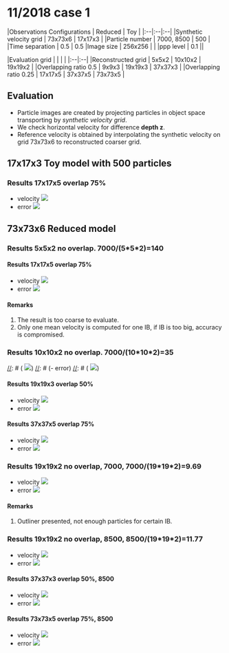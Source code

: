 # 11/2018 case 1
[//]: # ({{TOC}})
|Observations Configurations | Reduced | Toy |
|:--|:--|:--|
|Synthetic velocity grid | 73x73x6 | 17x17x3 |
|Particle number | 7000, 8500  | 500 |
|Time separation | 0.5 | 0.5
|Image size      | 256x256   | |
|ppp level       | 0.1       ||

|Evaluation grid | | | |
|:--|:--|
|Reconstructed grid |  5x5x2 | 10x10x2 | 19x19x2 |
|Overlapping ratio 0.5 | 9x9x3 | 19x19x3 | 37x37x3 |
|Overlapping ratio 0.25 | 17x17x5 | 37x37x5 | 73x73x5 |

## Evaluation
- Particle images are created by projecting particles in object space transporting by _synthetic velocity grid_.
- We check horizontal velocity for difference **depth z**.
- Reference velocity is obtained by interpolating the synthetic velocity on grid 73x73x6 to reconstructed coarser grid.
## 17x17x3 Toy model with 500 particles
### Results 17x17x5 overlap 75%
- velocity 
	![](/17173_17175_velo.png)
- error
	![](/Users/yin.yang/Dropbox/TechniqueNotes/Slides/17173_17175_err.png)
## 73x73x6 Reduced model
### Results 5x5x2 no overlap. 7000/(5\*5\*2)=140
#### Results 17x17x5 overlap 75%
- velocity
	![](/Users/yin.yang/Dropbox/TechniqueNotes/Slides/73736_17175_velo.png)
- error 
	![](/Users/yin.yang/Dropbox/TechniqueNotes/Slides/73736_17175_err.png)
#### Remarks
1. The result is too coarse to evaluate.	
2. Only one mean velocity is computed for one IB, if IB is too big, accuracy is compromised.
### Results 10x10x2 no overlap. 7000/(10\*10\*2)=35
[//]: # (- velocity)
[//]: # (	![](/Users/yin.yang/Dropbox/TechniqueNotes/Slides/73736_10102_velo.png))
[//]: # (- error)
[//]: # (	![](/Users/yin.yang/Dropbox/TechniqueNotes/Slides/73736_10102_err.png))
	
#### Results 19x19x3 overlap 50%
- velocity
	![](/Users/yin.yang/Dropbox/TechniqueNotes/Slides/73736_19193_velo.png)
- error
	![](/Users/yin.yang/Dropbox/TechniqueNotes/Slides/73736_19193_err.png)
	
#### Results 37x37x5 overlap 75%
- velocity
	![](/Users/yin.yang/Dropbox/TechniqueNotes/Slides/73736_37375_velo.png)
- error
	![](/Users/yin.yang/Dropbox/TechniqueNotes/Slides/73736_37375_err.png)
	
### Results 19x19x2 no overlap, 7000, 7000/(19\*19\*2)=9.69
- velocity
	![](/Users/yin.yang/Dropbox/TechniqueNotes/Slides/73736_19192_velo.png)
- error
	![](/Users/yin.yang/Dropbox/TechniqueNotes/Slides/73736_19192_err.png)
#### Remarks
1. Outliner presented, not enough particles for certain IB.
### Results 19x19x2 no overlap, 8500, 8500/(19\*19\*2)=11.77
- velocity
	![](/Users/yin.yang/Dropbox/TechniqueNotes/Slides/73736_19192_8500_velo.png)
- error
	![](/Users/yin.yang/Dropbox/TechniqueNotes/Slides/73736_19192_8500_err.png)
	
#### Results 37x37x3 overlap 50%, 8500
- velocity
	![](/Users/yin.yang/Dropbox/TechniqueNotes/Slides/73736_37373_8500_velo.png)
- error
	![](/Users/yin.yang/Dropbox/TechniqueNotes/Slides/73736_37373_8500_err.png)
	
#### Results 73x73x5 overlap 75%, 8500
- velocity 
	![](/Users/yin.yang/Dropbox/TechniqueNotes/Slides/73736_73735_8500_velo.png)
- error 
	![](/Users/yin.yang/Dropbox/TechniqueNotes/Slides/73736_73735_8500_err.png)